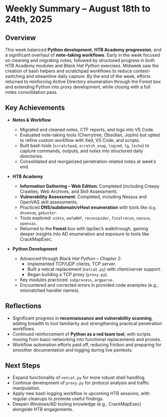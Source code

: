 # Weekly Summary – August 18th to 24th, 2025

## Overview
This week balanced **Python development**, **HTB Academy progression**, and a significant overhaul of **note-taking workflows**. Early in the week focused on cleaning and migrating notes, followed by structured progress in both HTB Academy modules and *Black Hat Python* exercises. Midweek saw the creation of bash helpers and scratchpad workflows to reduce context-switching and streamline daily capture. By the end of the week, efforts returned to reinforcing Active Directory enumeration through the Forest box and extending Python into proxy development, while closing with a full notes consolidation pass.

## Key Achievements
- **Notes & Workflow**
  - Migrated and cleaned notes, CTF reports, and logs into VS Code.
  - Evaluated note-taking tools (Cherrytree, Obsidian, Joplin) but opted to refine custom workflow with Xed, VS Code, and scripts.
  - Built bash tools (`scratchpad`, `scratch_snap`, `logcmd`, `lg`, `lecho`) to capture commands, outputs, and notes into structured daily directories.
  - Consolidated and reorganized penetration-related notes at week’s end.

- **HTB Academy**
  - **Information Gathering – Web Edition**: Completed (including Creepy Crawlies, Web Archives, and Skill Assessment).
  - **Vulnerability Assessment**: Completed, including Nessus and OpenVAS skill assessments.
  - Practiced **DNS/subdomain/vHost enumeration** with tools like `dig`, `dnsenum`, `gobuster`.
  - Tools explored: `nikto`, `wafw00f`, `reconspider`, `finalrecon`, `nessus`, `openvas`.
  - Returned to the **Forest** box with IppSec’s walkthrough, gaining deeper insights into AD enumeration and exposure to tools like CrackMapExec.

- **Python Development**
  - Advanced through *Black Hat Python – Chapter 2*:
    - Implemented TCP/UDP clients, TCP server.
    - Built a netcat replacement (`netcat.py`) with client/server support.
    - Began building a TCP proxy (`proxy.py`).
  - Key modules practiced: `subprocess`, `argparse`.
  - Encountered and corrected errors in provided code examples (e.g., mismatched handler names).

## Reflections
- Significant progress in **reconnaissance and vulnerability scanning**, adding breadth to tool familiarity and strengthening practical penetration workflows.
- Continued reinforcement of **Python as a red team tool**, with scripts moving from basic networking into functional replacements and proxies.
- Workflow automation efforts paid off, reducing friction and preparing for smoother documentation and logging during live pentests.

## Next Steps
- Expand functionality of `netcat.py` for more robust shell handling.
- Continue development of `proxy.py` for protocol analysis and traffic manipulation.
- Apply new bash logging workflow in upcoming HTB sessions, with regular cleanups to promote useful findings.
- Deepen Windows/AD tooling knowledge (e.g., CrackMapExec) alongside HTB engagements.